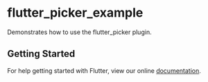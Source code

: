 # flutter_picker_example

Demonstrates how to use the flutter_picker plugin.

## Getting Started

For help getting started with Flutter, view our online
[documentation](https://flutter.io/).
